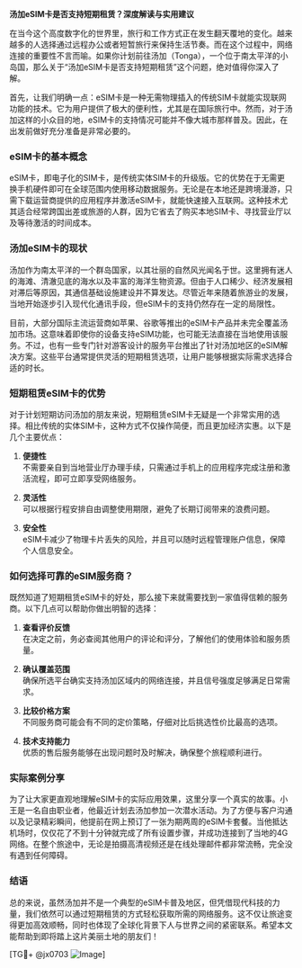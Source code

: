 **汤加eSIM卡是否支持短期租赁？深度解读与实用建议**

在当今这个高度数字化的世界里，旅行和工作方式正在发生翻天覆地的变化。越来越多的人选择通过远程办公或者短暂旅行来保持生活节奏。而在这个过程中，网络连接的重要性不言而喻。如果你计划前往汤加（Tonga），一个位于南太平洋的小岛国，那么关于“汤加eSIM卡是否支持短期租赁”这个问题，绝对值得你深入了解。

首先，让我们明确一点：eSIM卡是一种无需物理插入的传统SIM卡就能实现联网功能的技术。它为用户提供了极大的便利性，尤其是在国际旅行中。然而，对于汤加这样的小众目的地，eSIM卡的支持情况可能并不像大城市那样普及。因此，在出发前做好充分准备是非常必要的。

### eSIM卡的基本概念

eSIM卡，即电子化的SIM卡，是传统实体SIM卡的升级版。它的优势在于无需更换手机硬件即可在全球范围内使用移动数据服务。无论是在本地还是跨境漫游，只需下载运营商提供的应用程序并激活eSIM卡，就能快速接入互联网。这种技术尤其适合经常跨国出差或旅游的人群，因为它省去了购买本地SIM卡、寻找营业厅以及等待激活的时间成本。

### 汤加eSIM卡的现状

汤加作为南太平洋的一个群岛国家，以其壮丽的自然风光闻名于世。这里拥有迷人的海滩、清澈见底的海水以及丰富的海洋生物资源。但由于人口稀少、经济发展相对滞后等原因，其通信基础设施建设并不算发达。尽管近年来随着旅游业的发展，当地开始逐步引入现代化通讯手段，但eSIM卡的支持仍然存在一定的局限性。

目前，大部分国际主流运营商如苹果、谷歌等推出的eSIM卡产品并未完全覆盖汤加市场。这意味着即使你的设备支持eSIM功能，也可能无法直接在当地使用该服务。不过，也有一些专门针对游客设计的服务平台推出了针对汤加地区的eSIM解决方案。这些平台通常提供灵活的短期租赁选项，让用户能够根据实际需求选择合适的时长。

### 短期租赁eSIM卡的优势

对于计划短期访问汤加的朋友来说，短期租赁eSIM卡无疑是一个非常实用的选择。相比传统的实体SIM卡，这种方式不仅操作简便，而且更加经济实惠。以下是几个主要优点：

1. **便捷性**  
   不需要亲自到当地营业厅办理手续，只需通过手机上的应用程序完成注册和激活流程，即可立即享受网络服务。
   
2. **灵活性**  
   可以根据行程安排自由调整使用期限，避免了长期订阅带来的浪费问题。
   
3. **安全性**  
   eSIM卡减少了物理卡片丢失的风险，并且可以随时远程管理账户信息，保障个人信息安全。

### 如何选择可靠的eSIM服务商？

既然知道了短期租赁eSIM卡的好处，那么接下来就需要找到一家值得信赖的服务商。以下几点可以帮助你做出明智的选择：

1. **查看评价反馈**  
   在决定之前，务必查阅其他用户的评论和评分，了解他们的使用体验和服务质量。
   
2. **确认覆盖范围**  
   确保所选平台确实支持汤加区域内的网络连接，并且信号强度足够满足日常需求。
   
3. **比较价格方案**  
   不同服务商可能会有不同的定价策略，仔细对比后挑选性价比最高的选项。
   
4. **技术支持能力**  
   优质的售后服务能够在出现问题时及时解决，确保整个旅程顺利进行。

### 实际案例分享

为了让大家更直观地理解eSIM卡的实际应用效果，这里分享一个真实的故事。小王是一名自由职业者，他最近计划去汤加参加一次潜水活动。为了方便与客户沟通以及记录精彩瞬间，他提前在网上预订了一张为期两周的eSIM卡套餐。当他抵达机场时，仅仅花了不到十分钟就完成了所有设置步骤，并成功连接到了当地的4G网络。在整个旅途中，无论是拍摄高清视频还是在线处理邮件都非常流畅，完全没有遇到任何障碍。

### 结语

总的来说，虽然汤加并不是一个典型的eSIM卡普及地区，但凭借现代科技的力量，我们依然可以通过短期租赁的方式轻松获取所需的网络服务。这不仅让旅途变得更加高效顺畅，同时也体现了全球化背景下人与世界之间的紧密联系。希望本文能帮助到即将踏上这片美丽土地的朋友们！

[TG💪+ @jx0703 ![Image](https://github.com/user-attachments/assets/dbca1d08-cadb-493c-b0ec-ad6f7a83f270)]